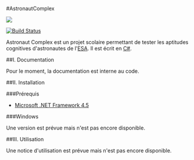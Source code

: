 ﻿#AstronautComplex

![](https://raw.githubusercontent.com/Grox2006/AstronautComplex/master/AstronautComplex/Resources/logo_title.png)

[![Build Status](https://travis-ci.org/Grox2006/AstronautComplex.svg?branch=master)](https://travis-ci.org/Grox2006/AstronautComplex)

Astronaut Complex est un projet scolaire permettant de tester les aptitudes cognitives d'astronautes de l'[ESA](http://www.esa.int/ESA). Il est écrit en [C#](https://fr.wikipedia.org/wiki/C_sharp).

##I. Documentation

Pour le moment, la documentation est interne au code.

##II. Installation

###Prérequis

- [Microsoft .NET Framework 4.5](https://www.microsoft.com/en-US/download/details.aspx?id=17851)

###Windows

Une version est prévue mais n'est pas encore disponible.

##III. Utilisation

Une notice d'utilisation est prévue mais n'est pas encore disponible.
